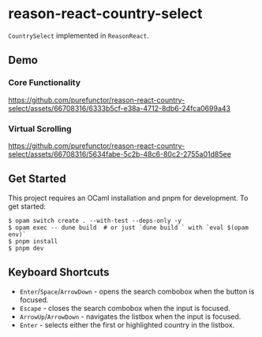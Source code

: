 # reason-react-country-select

`CountrySelect` implemented in `ReasonReact`.

## Demo

### Core Functionality

https://github.com/purefunctor/reason-react-country-select/assets/66708316/6333b5cf-e38a-4712-8db6-24fca0699a43

### Virtual Scrolling

https://github.com/purefunctor/reason-react-country-select/assets/66708316/5634fabe-5c2b-48c6-80c2-2755a01d85ee

## Get Started

This project requires an OCaml installation and pnpm for development. To get started: 

```shell
$ opam switch create . --with-test --deps-only -y
$ opam exec -- dune build  # or just `dune build ` with `eval $(opam env)`
$ pnpm install
$ pnpm dev
```

## Keyboard Shortcuts

* `Enter`/`Space`/`ArrowDown` - opens the search combobox when the button is focused.
* `Escape` - closes the search combobox when the input is focused.
* `ArrowUp`/`ArrowDown` - navigates the listbox when the input is focused.
* `Enter` - selects either the first or highlighted country in the listbox.
